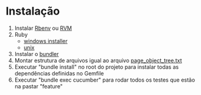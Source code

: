 <h1>Instalação</h1>

<ol>
  <li>Instalar <a href="https://github.com/sstephenson/rbenv">Rbenv</a> ou <a href="rvm.io/rvm/install">RVM</a></li>
  <li>Ruby
    <ul>
      <li><a href="rubyinstaller.org/">windows installer</a></li>
      <li><a href="https://github.com/sstephenson/rbenv#installing-ruby-versions">unix</a></li>
    </ul>
  </li>
  <li>Instalar o <a href="bundler.io/">bundler</a></li>
  <li>Montar estrutura de arquivos igual ao arquivo <a target="_BLANK" href="page_object_tree.txt">page_object_tree.txt</a> </li>
  <li>Executar "bundle install" no root do projeto para instalar todas as dependências definidas no Gemfile</li>
  <li>Executar "bundle exec cucumber" para rodar todos os testes que estão na pastar "feature"</li>
</ol>
